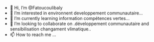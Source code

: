 - 👋 Hi, I’m @Fatoucoulibaly
- 👀 I’m interested in environnent developpement communautaire...
- 🌱 I’m currently learning information compétences vertes...
- 💞️ I’m looking to collaborate on .développement communautaire and sensibilisation changament vlimatique..
- 📫 How to reach me ...

<!---
Fatoucoulibaly/Fatoucoulibaly is a ✨ special ✨ repository because its `README.md` (this file) appears on your GitHub profile.
You can click the Preview link to take a look at your changes.
--->
